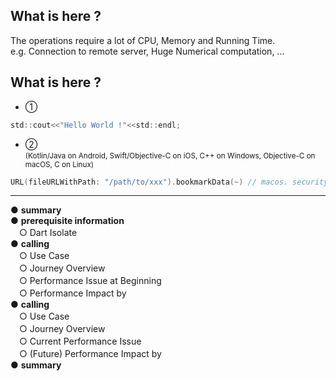 <PageTitleHeader section="introduction" title="Term Definition"/>

## What is **<UniqueTerm val="Expensive"/>** here ?

The operations require a lot of CPU, Memory and Running Time.  
e.g. Connection to remote server, Huge Numerical computation, ...

## What is **<UniqueTerm val="Native"/>** here ?

- ① <UniqueTechnicalTerm val="native C APIs"/>

```c
std::cout<<"Hello World !"<<std::endl;
```

- ② <UniqueTechnicalTerm val="platform-specific APIs"/> <br> <small>(Kotlin/Java on Android, Swift/Objective-C on iOS, C++ on Windows, Objective-C on macOS, C on Linux)</small>

```swift
URL(fileURLWithPath: "/path/to/xxx").bookmarkData(~) // macos. security-scoped bookmarks.
```

<!--
https://docs.flutter.dev/development/platform-integration/platform-channels

https://docs.flutter.dev/development/platform-integration/android/c-interop
https://docs.flutter.dev/development/platform-integration/ios/c-interop
https://docs.flutter.dev/development/platform-integration/macos/c-interop
-->

---

<PageTitleHeader section="introduction" title="Agenda"/>

● **summary**  
● **prerequisite information**  
　○ Dart Isolate  
● **calling <UniqueTechnicalTerm val="native C APIs"/>**  
　○ Use Case  
　○ Journey Overview  
　○ Performance Issue at Beginning  
　○ Performance Impact by <TechnicalTerm val="dart:ffi"/>  
● **calling <UniqueTechnicalTerm val="platform-specific APIs"/>**  
　○ Use Case  
　○ Journey Overview  
　○ Current Performance Issue  
　○ (Future) Performance Impact by <TechnicalTerm val="Isolate Platform Channels"/>  
● **summary**
